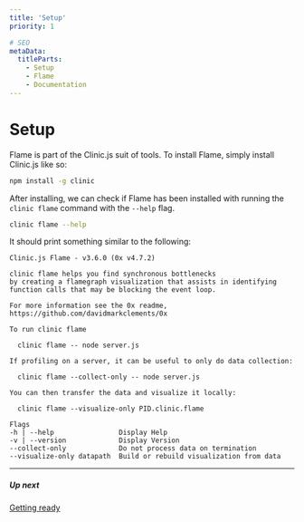 ```yaml
---
title: 'Setup'
priority: 1

# SEO
metaData:
  titleParts:
    - Setup
    - Flame
    - Documentation
---
```


# Setup

Flame is part of the Clinic.js suit of tools. To install Flame, simply install
Clinic.js like so:

```bash
npm install -g clinic
```

After installing, we can check if Flame has been installed with running the
`clinic flame` command with the `--help` flag.

```bash
clinic flame --help
```

It should print something similar to the following:

```
Clinic.js Flame - v3.6.0 (0x v4.7.2)

clinic flame helps you find synchronous bottlenecks
by creating a flamegraph visualization that assists in identifying
function calls that may be blocking the event loop.

For more information see the 0x readme, https://github.com/davidmarkclements/0x

To run clinic flame

  clinic flame -- node server.js

If profiling on a server, it can be useful to only do data collection:

  clinic flame --collect-only -- node server.js

You can then transfer the data and visualize it locally:

  clinic flame --visualize-only PID.clinic.flame

Flags
-h | --help                Display Help
-v | --version             Display Version
--collect-only             Do not process data on termination
--visualize-only datapath  Build or rebuild visualization from data
```

---

##### Up next

[Getting ready](/documentation/flame/02-getting-ready/)
